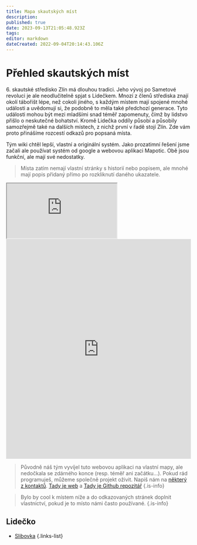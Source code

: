 ```yaml
---
title: Mapa skautských míst
description: 
published: true
date: 2023-09-13T21:05:48.923Z
tags: 
editor: markdown
dateCreated: 2022-09-04T20:14:43.106Z
---
```


# Přehled skautských míst

6.&nbsp;skautské středisko Zlín má dlouhou tradici. Jeho vývoj po Sametové revoluci je ale neodlučitelně spjat s Lidečkem. Mnozí z členů střediska znají okolí tábořišt lépe, než cokoli jiného, s každým místem mají spojené mnohé události a uvědomují si, že podobně to měla také předchozí generace. Tyto události mohou být mezi mladšími snad téměř zapomenuty, čímž by lidstvo přišlo o neskutečné bohatství. Kromě Lidečka oddíly působí a působily samozřejmě také na dalších místech, z nichž první v řadě stojí Zlín. 
Zde vám proto přinášíme rozcestí odkazů pro popsaná místa.

Tým wiki chtěl lepší, vlastní a originální systém. Jako prozatimní řešení jsme začali ale používat systém od google a webovou aplikaci Mapotic. Obě jsou funkční, ale mají své nedostatky.

> Místa zatím nemají vlastní stránky s historií nebo popisem, ale mnohé mají popis přidaný přímo po rozkliknutí daného ukazatele.

<iframe src="https://www.google.com/maps/d/embed?mid=1DrNsJGCwZqQTeCUohSjGi6ti8nczVEY&ehbc=2E312F"></iframe>


<div style="-webkit-overflow-scrolling: touch; overflow-y: auto; line-height: 0px;"><iframe style="overflow: hidden; width: 100%; height: 600px;" allow="geolocation *; camera *;" frameborder="0" src="https://www.mapotic.com/mapa-skautskych-mist-6-strediska/embed"></iframe></div>

> Původně náš tým vyvíjel tuto webovou aplikaci na vlastní mapy, ale nedočkala se zdárného konce (resp. téměř ani začátku...). Pokud rád programuješ, můžeme společně projekt oživit. Napiš nám na [některý z kontaktů](/owiki/kontakt_spravce).
> [Tady je web](https://kronikomapy.pernicka.cz) a [Tady je Github repozitář](https://github.com/ontarioskaut/kronikomapy)
{.is-info}

> Bylo by cool k místem níže a do odkazovaných stránek doplnit vlastnictví, pokud je to místo námi často používané.
{.is-info}

## Lidečko
- [Slibovka](slibovka)
{.links-list}